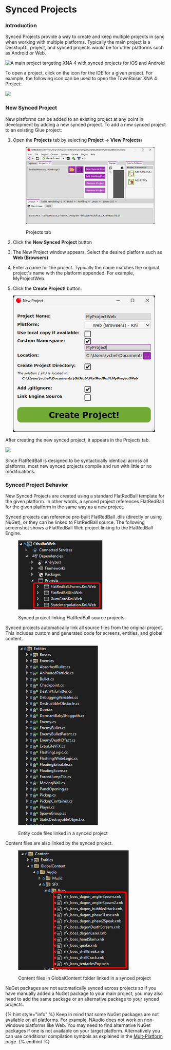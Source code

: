 # Synced Projects

### Introduction

Synced Projects provide a way to create and keep multiple projects in sync when working with multiple platforms. Typically the main project is a DesktopGL project, and synced projects would be for other platforms such as Android or Web.

![A main project targeting XNA 4 with synced projects for iOS and Android](../../.gitbook/assets/2017-04-img_58f2ca34ce257.png)

To open a project, click on the icon for the IDE for a given project. For example, the following icon can be used to open the TownRaiser XNA 4 Project:

![](../../.gitbook/assets/2017-04-img_58f2cb4ab5082.png)

### New Synced Project

New platforms can be added to an existing project at any point in development by adding a new synced project. To add a new synced project to an existing Glue project:

1.  Open the **Projects** tab by selecting **Project** -> **View Projects**\


    <figure><img src="../../.gitbook/assets/image (369).png" alt=""><figcaption><p>Projects tab</p></figcaption></figure>
2. Click the **New Synced Project** button
3. The New Project window appears. Select the desired platform such as **Web (Browsers)**
4. Enter a name for the project. Typically the name matches the original project's name with the platform appended. For example, MyProjectWeb.
5.  Click the **Create Project!** button.

    ![Create project window for creating a new project ](<../../.gitbook/assets/15_06 38 18.png>)

After creating the new synced project, it appears in the Projects tab.

![](../../.gitbook/assets/2017-04-img_58f2cdedd3206.png)

Since FlatRedBall is designed to be syntactically identical across all platforms, most new synced projects compile and run with little or no modifications.

### Synced Project Behavior

New Synced Projects are created using a standard FlatRedBall template for the given platform. In other words, a synced project references FlatRedBall for the given platform in the same way as a new project.

Synced projects can reference pre-built FlatRedBall .dlls (directly or using NuGet), or they can be linked to FlatRedBall source. The following screenshot shows a FlatRedBall Web project linking to the FlatRedBall Engine.

<figure><img src="../../.gitbook/assets/image (2) (1) (1) (1).png" alt=""><figcaption><p>Synced project linking FlatRedBall source projects</p></figcaption></figure>

Synced projects automatically link all source files from the original project. This includes custom and generated code for screens, entities, and global content.&#x20;

<figure><img src="../../.gitbook/assets/image (1) (1) (1) (1) (1) (1) (1).png" alt=""><figcaption><p>Entity code files linked in a synced project</p></figcaption></figure>

Content files are also linked by the synced project.

<figure><img src="../../.gitbook/assets/image (2) (1) (1) (1) (1).png" alt=""><figcaption><p>Content files in GlobalContent folder linked in a synced project</p></figcaption></figure>

NuGet packages are not automatically synced across projects so if you have manually added a NuGet package to your main project, you may also need to add the same package or an alternative package to your synced projects.

{% hint style="info" %}
Keep in mind that some NuGet packages are not available on all platforms. For example, NAudio does not work on non-windows platforms like Web. You may need to find alternative NuGet packages if one is not available on your target platform. Alternatively you can use conditional compilation symbols as explained in the [Mult-Platform](./#conditional-compilation-symbols) page.
{% endhint %}

